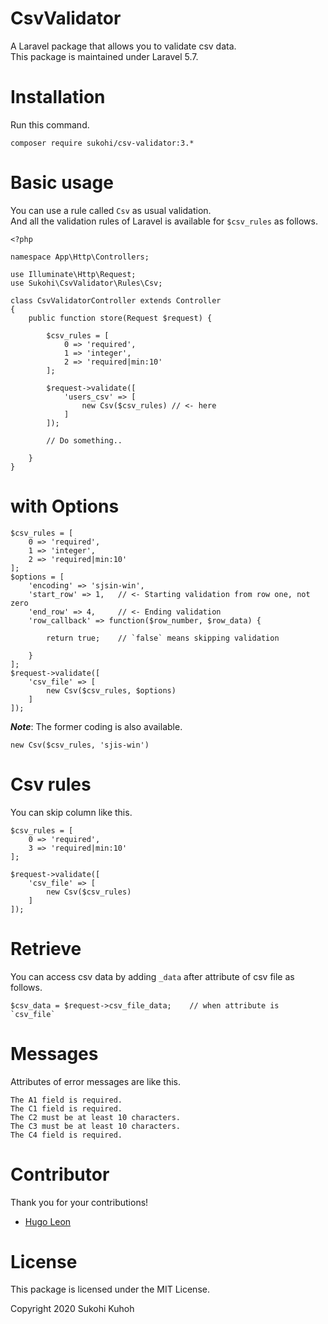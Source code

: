 # CsvValidator
A Laravel package that allows you to validate csv data.  
This package is maintained under Laravel 5.7.  

# Installation

Run this command.

    composer require sukohi/csv-validator:3.*
    
# Basic usage

You can use a rule called `Csv` as usual validation.  
And all the validation rules of Laravel is available for `$csv_rules` as follows.

    <?php
    
    namespace App\Http\Controllers;
    
    use Illuminate\Http\Request;
    use Sukohi\CsvValidator\Rules\Csv;
    
    class CsvValidatorController extends Controller
    {
        public function store(Request $request) {
    
            $csv_rules = [
                0 => 'required',
                1 => 'integer',
                2 => 'required|min:10'
            ];
    
            $request->validate([
                'users_csv' => [
                    new Csv($csv_rules) // <- here
                ]
            ]);
    
            // Do something..
    
        }
    }

# with Options

    $csv_rules = [
        0 => 'required',
        1 => 'integer',
        2 => 'required|min:10'
    ];
    $options = [
        'encoding' => 'sjsin-win',
        'start_row' => 1,   // <- Starting validation from row one, not zero
        'end_row' => 4,     // <- Ending validation
        'row_callback' => function($row_number, $row_data) {

            return true;    // `false` means skipping validation

        }
    ];
    $request->validate([
        'csv_file' => [
            new Csv($csv_rules, $options)
        ]
    ]);

***Note***: The former coding is also available.

    new Csv($csv_rules, 'sjis-win')

# Csv rules

You can skip column like this.

    $csv_rules = [
        0 => 'required',
        3 => 'required|min:10'
    ];

    $request->validate([
        'csv_file' => [
            new Csv($csv_rules)
        ]
    ]);

# Retrieve

You can access csv data by adding `_data` after attribute of csv file as follows.

    $csv_data = $request->csv_file_data;    // when attribute is `csv_file`

# Messages

Attributes of error messages are like this.

    The A1 field is required.
    The C1 field is required.
    The C2 must be at least 10 characters.
    The C3 must be at least 10 characters.
    The C4 field is required.

# Contributor
Thank you for your contributions!

* [Hugo Leon](https://github.com/hugoleon46)

# License

This package is licensed under the MIT License.

Copyright 2020 Sukohi Kuhoh
